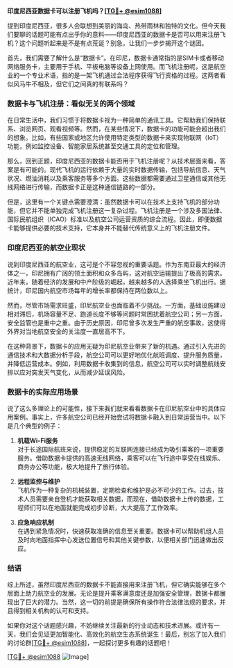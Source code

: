 **印度尼西亚数据卡可以注册飞机吗？[[TG💪+ @esim1088](https://t.me/s/esim1088)]**

提到印度尼西亚，很多人会联想到美丽的海岛、热带雨林和独特的文化。但今天我们要聊的话题可能有点出乎你的意料——印度尼西亚的数据卡是否可以用来注册飞机？这个问题听起来是不是有点荒诞？别急，让我们一步步揭开这个谜团。

首先，我们需要了解什么是“数据卡”。在印尼，数据卡通常指的是SIM卡或者移动网络服务卡，主要用于手机、平板电脑等设备上网使用。而飞机注册呢，这是航空业的一个专业术语，指的是一架飞机通过合法程序获得飞行资格的过程。这两者看似风马牛不相及，但它们之间真的有联系吗？

### 数据卡与飞机注册：看似无关的两个领域

在日常生活中，我们习惯于将数据卡视为一种简单的通讯工具。它帮助我们保持联系、浏览网页、观看视频等。然而，在某些情况下，数据卡的功能可能会超出我们的想象。比如，有些国家或地区允许使用特定类型的数据卡来实现物联网（IoT）功能，例如监控设备、智能家居系统甚至交通工具的定位和管理。

那么，回到正题，印度尼西亚的数据卡能否用于飞机注册呢？从技术层面来看，答案是有可能的。现代飞机的运行依赖于大量的实时数据传输，包括导航信息、天气状况、燃油消耗以及乘客服务等多个方面。这些数据都需要通过卫星通信或其他无线网络进行传输，而数据卡正是这种通信链路的一部分。

但是，这里有一个关键点需要澄清：虽然数据卡可以在技术上支持飞机的部分功能，但它并不能单独完成飞机注册这一复杂过程。飞机注册是一个涉及多国法律、国际民航组织（ICAO）标准以及航空公司运营资质的综合流程。因此，即便数据卡能够提供必要的技术支持，它本身并不能替代传统意义上的飞机注册文件。

### 印度尼西亚的航空业现状

说到印度尼西亚的航空业，这可是个不容忽视的重要话题。作为东南亚最大的经济体之一，印尼拥有广阔的领土面积和众多岛屿，这对航空运输提出了极高的需求。近年来，随着经济的发展和中产阶级的崛起，越来越多的人选择乘坐飞机出行。据统计，印尼国内航空市场每年的增长率都保持在两位数以上。

然而，尽管市场需求旺盛，印尼航空业也面临着不少挑战。一方面，基础设施建设相对滞后，机场容量不足、跑道长度不够等问题时常困扰着航空公司；另一方面，安全监管也是重中之重。由于历史原因，印尼曾多次发生严重的航空事故，这使得外界对当地航空安全的关注度一直居高不下。

在这种背景下，数据卡的应用无疑为印尼航空业带来了新的机遇。通过引入先进的通信技术和大数据分析手段，航空公司可以更好地优化航班调度、提升服务质量，并降低运营成本。例如，利用数据卡收集到的信息，航空公司可以实时调整航线安排以应对突发天气变化，从而减少延误风险。

### 数据卡的实际应用场景

说了这么多理论上的可能性，接下来我们就来看看数据卡在印尼航空业中的具体应用案例。事实上，许多航空公司已经开始尝试将数据卡融入到日常运营当中。以下是几个典型的例子：

1. **机载Wi-Fi服务**  
   对于长途国际航班来说，提供稳定的互联网连接已经成为吸引乘客的一项重要服务。借助数据卡提供的高速无线网络，乘客可以在飞行途中享受在线娱乐、商务办公等功能，极大地提升了旅行体验。

2. **远程监控与维护**  
   飞机作为一种复杂的机械装置，定期检查和维护是必不可少的工作。过去，技术人员需要亲自登机才能获取相关数据，而现在，借助数据卡上传的数据，工程师们可以在地面就能完成初步诊断，大大提高了工作效率。

3. **应急响应机制**  
   在遇到紧急情况时，快速获取准确的信息至关重要。数据卡可以帮助机组人员及时向地面指挥中心发送位置信号和其他关键参数，以便相关部门迅速做出反应。

### 结语

综上所述，虽然印度尼西亚的数据卡不能直接用来注册飞机，但它确实能够在多个层面上助力航空业的发展。无论是提升乘客满意度还是加强安全管理，数据卡都展现出了巨大的潜力。当然，这一切的前提是确保所有操作符合法律法规的要求，并且得到相关机构的认可和支持。

如果你对这个话题感兴趣，不妨继续关注最新的行业动态和技术进展。或许有一天，我们会见证更加智能化、高效化的航空生态系统诞生！最后，别忘了加入我们的讨论群[[TG💪+ @esim1088](https://t.me/s/esim1088)]，一起探讨更多有趣的话题吧！

[[TG💪+ @esim1088](https://t.me/s/esim1088) ![Image](https://i.postimg.cc/4NQfJmqS/Snipaste-2025-05-13-00-14-12.png)]